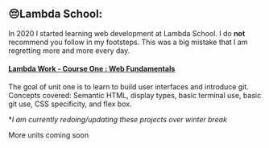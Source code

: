 ## 😔Lambda School:
In 2020 I started learning web development at Lambda School.  I do **not** recommend you follow in my footsteps. This was a big mistake that I am regretting more and more every day.  
#### [Lambda Work - Course One : Web Fundamentals](https://github.com/Lambda-Work-Course-1)
The goal of unit one is to learn to build user interfaces and introduce git. Concepts covered: Semantic HTML, display types, basic terminal use, basic git use, CSS specificity, and flex box.

**I am currently redoing/updating these projects over winter break*

More units coming soon